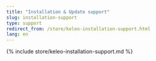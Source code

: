 ```yaml
---
title: "Installation & Update support"
slug: installation-support
type: support
redirect_from: /store/keleo-installation-support.html
lang: en
---
```


{% include store/keleo-installation-support.md %}
